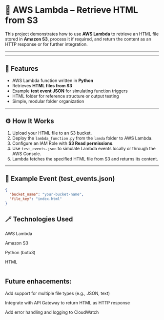 # 🧠 AWS Lambda – Retrieve HTML from S3

This project demonstrates how to use **AWS Lambda** to retrieve an HTML file stored in **Amazon S3**, process it if required, and return the content as an HTTP response or for further integration.

---

---

## 🚀 Features

- AWS Lambda function written in **Python**
- Retrieves **HTML files from S3**
- Example **test event JSON** for simulating function triggers
- HTML folder for reference structure or output testing
- Simple, modular folder organization

---

## ⚙️ How It Works

1. Upload your HTML file to an S3 bucket.  
2. Deploy the `lambda_function.py` from the `lamda` folder to AWS Lambda.  
3. Configure an IAM Role with **S3 Read permissions**.  
4. Use `test_events.json` to simulate Lambda events locally or through the AWS Console.  
5. Lambda fetches the specified HTML file from S3 and returns its content.

---

## 🧩 Example Event (test_events.json)

```json
{
  "bucket_name": "your-bucket-name",
  "file_key": "index.html"
}

```
## 🪄 Technologies Used
AWS Lambda

Amazon S3

Python (boto3)

HTML

```

```
## Future enhacements:

Add support for multiple file types (e.g., JSON, text)

Integrate with API Gateway to return HTML as HTTP response

Add error handling and logging to CloudWatch
